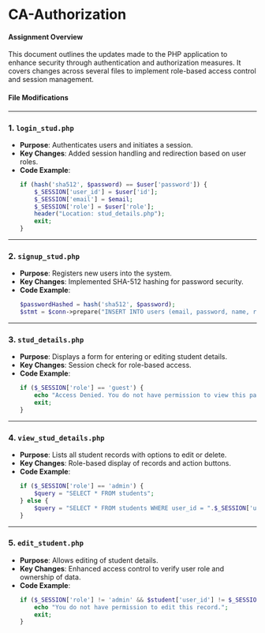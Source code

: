 # CA-Authorization

  #### Assignment Overview
This document outlines the updates made to the PHP application to enhance security through authentication and authorization measures. It covers changes across several files to implement role-based access control and session management.

#### File Modifications

---

### 1. `login_stud.php`
- **Purpose**: Authenticates users and initiates a session.
- **Key Changes**: Added session handling and redirection based on user roles.
- **Code Example**:
  ```php
  if (hash('sha512', $password) == $user['password']) {
      $_SESSION['user_id'] = $user['id'];
      $_SESSION['email'] = $email;
      $_SESSION['role'] = $user['role'];
      header("Location: stud_details.php");
      exit;
  }
  ```

---

### 2. `signup_stud.php`
- **Purpose**: Registers new users into the system.
- **Key Changes**: Implemented SHA-512 hashing for password security.
- **Code Example**:
  ```php
  $passwordHashed = hash('sha512', $password);
  $stmt = $conn->prepare("INSERT INTO users (email, password, name, role) VALUES (?, ?, ?, ?)");
  ```

---

### 3. `stud_details.php`
- **Purpose**: Displays a form for entering or editing student details.
- **Key Changes**: Session check for role-based access.
- **Code Example**:
  ```php
  if ($_SESSION['role'] == 'guest') {
      echo "Access Denied. You do not have permission to view this page.";
      exit;
  }
  ```

---

### 4. `view_stud_details.php`
- **Purpose**: Lists all student records with options to edit or delete.
- **Key Changes**: Role-based display of records and action buttons.
- **Code Example**:
  ```php
  if ($_SESSION['role'] == 'admin') {
      $query = "SELECT * FROM students";
  } else {
      $query = "SELECT * FROM students WHERE user_id = ".$_SESSION['user_id'];
  }
  ```

---

### 5. `edit_student.php`
- **Purpose**: Allows editing of student details.
- **Key Changes**: Enhanced access control to verify user role and ownership of data.
- **Code Example**:
  ```php
  if ($_SESSION['role'] != 'admin' && $student['user_id'] != $_SESSION['user_id']) {
      echo "You do not have permission to edit this record.";
      exit;
  }
  ```
